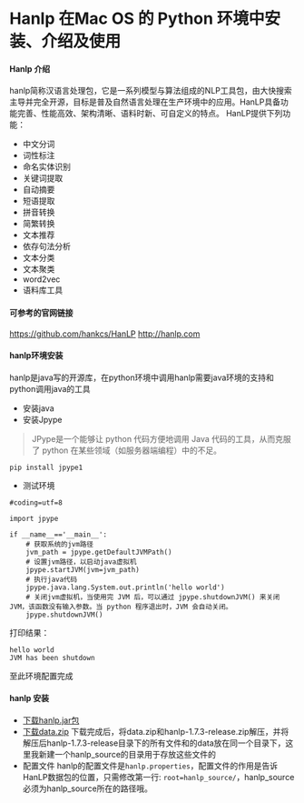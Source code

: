 # Hanlp 在Mac OS 的 Python 环境中安装、介绍及使用

#### Hanlp 介绍
hanlp简称汉语言处理包，它是一系列模型与算法组成的NLP工具包，由大快搜索主导并完全开源，目标是普及自然语言处理在生产环境中的应用。HanLP具备功能完善、性能高效、架构清晰、语料时新、可自定义的特点。
HanLP提供下列功能：
- 中文分词
- 词性标注
- 命名实体识别
- 关键词提取
- 自动摘要
- 短语提取
- 拼音转换
- 简繁转换
- 文本推荐
- 依存句法分析
- 文本分类
- 文本聚类
- word2vec
- 语料库工具

#### 可参考的官网链接

https://github.com/hankcs/HanLP
http://hanlp.com

#### hanlp环境安装
hanlp是java写的开源库，在python环境中调用hanlp需要java环境的支持和python调用java的工具

- 安装java
- 安装Jpype
> JPype是一个能够让 python 代码方便地调用 Java 代码的工具，从而克服了 python 在某些领域（如服务器端编程）中的不足。

```angular2html
pip install jpype1
```

- 测试环境
```angular2html
#coding=utf=8

import jpype

if __name__=='__main__':
    # 获取系统的jvm路径
    jvm_path = jpype.getDefaultJVMPath()
    # 设置jvm路径，以启动java虚拟机
    jpype.startJVM(jvm=jvm_path)
    # 执行java代码
    jpype.java.lang.System.out.println('hello world')
    # 关闭jvm虚拟机，当使用完 JVM 后，可以通过 jpype.shutdownJVM() 来关闭 JVM，该函数没有输入参数。当 python 程序退出时，JVM 会自动关闭。
    jpype.shutdownJVM()
```

打印结果：
```angular2html
hello world
JVM has been shutdown
```

至此环境配置完成

#### hanlp 安装

- [下载hanlp.jar包](https://github-production-release-asset-2e65be.s3.amazonaws.com/24976755/26040380-630e-11e9-8100-b7220f3de62a?X-Amz-Algorithm=AWS4-HMAC-SHA256&X-Amz-Credential=AKIAIWNJYAX4CSVEH53A%2F20190515%2Fus-east-1%2Fs3%2Faws4_request&X-Amz-Date=20190515T145639Z&X-Amz-Expires=300&X-Amz-Signature=b4daf567d04b691a3d861ac1b247d4bafa5c53efe992ceba40c84b8edb40d074&X-Amz-SignedHeaders=host&actor_id=19991124&response-content-disposition=attachment%3B%20filename%3Dhanlp-1.7.3-release.zip&response-content-type=application%2Foctet-stream)
- [下载data.zip](http://file.hankcs.com/hanlp/data-for-1.7.3.zip)
下载完成后，将data.zip和hanlp-1.7.3-release.zip解压，并将解压后hanlp-1.7.3-release目录下的所有文件和的data放在同一个目录下，这里我新建一个hanlp_source的目录用于存放这些文件的
- 配置文件
hanlp的配置文件是`hanlp.properties`，配置文件的作用是告诉HanLP数据包的位置，只需修改第一行: `root=hanlp_source/`，hanlp_source必须为hanlp_source所在的路径哦。